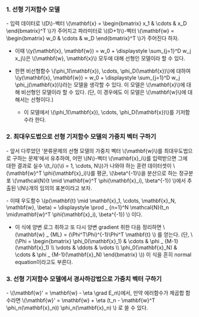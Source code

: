 ### 1. 선형 기저함수 모델

\- 입력 데이터로 \\(D\\)-벡터 \\(\mathbf{x} = \begin{bmatrix} x_1 & \cdots & x_D \end{bmatrix}^T \\)가 주어지고 파라미터로 \\((D+1)\\)-벡터 \\(\mathbf{w} = \begin{bmatrix} w_0 & \cdots & w_D \end{bmatrix}^T \\)가 주어진다 하자.

- 이때 \\(y(\mathbf{x}, \mathbf{w}) = w_0 + \displaystyle \sum_{j=1}^D w_j x_j\\)은 \\(\mathbf{w}, \mathbf{x}\\) 모두에 대해 선형인 모델이라 할 수 있다.

- 한편 비선형함수 \\(\phi_1(\mathbf{x}), \cdots, \phi_D(\mathbf{x})\\)에 대하여 \\(y(\mathbf{x}, \mathbf{w}) = w_0 + \displaystyle \sum_{j=1}^D w_j \phi_j(\mathbf{x})\\)라는 모델을 생각할 수 있다. 이 모델은 \\(\mathbf{x}\\)에 대해 비선형인 모델이라 할 수 있다. (단, 이 경우에도 이 모델은 \\(\mathbf{w}\\)에 대해서는 선형이다.)

  - 이 모델에서 \\(\phi_1(\mathbf{x}), \cdots, \phi_D(\mathbf{x})\\)를 기저함수라 한다.


### 2. 최대우도법으로 선형 기저함수 모델의 가중치 벡터 구하기

\- 앞서 다루었던 '분류문제의 선형 모델의 가중치 벡터 \\(\mathbf{w}\\)를 최대우도법으로 구하는 문제'에서 유추하여, 어떤 \\(N\\)-벡터 \\(\mathbf{x}_i\\)를 입력받으면 그에 대한 결과로 실수 \\(t_i\\)(\\(i = 1, \cdots, N\\))가 나와야 하는 훈련 데이터셋이 \\(\mathbf{w}^T \phi(\mathbf{x}_i)\\)를 평균, \\(\beta^{-1}\\)을 분산으로 하는 정규분포 \\(\mathcal{N}(t \mid \mathbf{w}^T \phi(\mathbf{x}_i), \beta^{-1}) \\)에서 추출된 \\(N\\)개의 임의의 표본이라고 보자. 

\- 이때 우도함수 \\(p(\mathbf{t} \mid \mathbf{x}_1, \cdots, \mathbf{x}_N, \mathbf{w}, \beta) =  \displaystyle \prod _ {n=1}^N \mathcal{N}(t_n \mid\mathbf{w}^T \phi(\mathbf{x}_i),  \beta^{-1}) \\) 이다.

  - 이 식에 양변 로그 취하고 또 다시 양변 gradient 취한 다음 정리하면 \\(\mathbf{w} _ {ML} = (\Phi^T\Phi)^{-1}\Phi^T \mathbf{t} \\) 를 얻는다. (단, \\(\Phi = \begin{bmatrix} \phi_0(\mathbf{x}_1) & \cdots & \phi _ {M-1}(\mathbf{x}_1) \\\ \vdots & \ddots & \vdots \\\ \phi_0(\mathbf{x}_N) & \cdots & \phi _ {M-1}(\mathbf{x}_N) \end{bmatrix} \\)) 이 식을 흔히 normal equation이라고도 부른다.


### 3. 선형 기저함수 모델에서 경사하강법으로 가중치 벡터 구하기

\- \\(\mathbf{w}' = \mathbf{w} - \eta \grad E_n\\)에서, 만약 에러함수가 제곱합 함수라면 \\(\mathbf{w}' = \mathbf{w} + \eta (t_n - \mathbf{w}^T \phi_n(\mathbf{x}_n)) \phi_n(\mathbf{x}_n) \\) 로 쓸 수 있다.